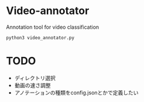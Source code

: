 # Video-annotator

Annotation tool for video classification  

```
python3 video_annotator.py
```

# TODO
- ディレクトリ選択
- 動画の速さ調整
- アノテーションの種類をconfig.jsonとかで定義したい